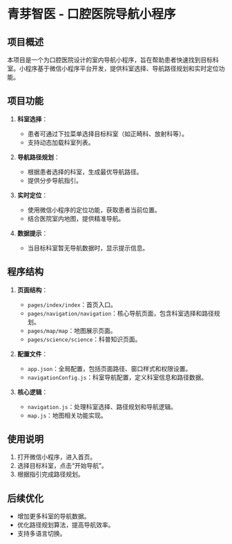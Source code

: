 # 青芽智医 - 口腔医院导航小程序

## 项目概述
本项目是一个为口腔医院设计的室内导航小程序，旨在帮助患者快速找到目标科室。小程序基于微信小程序平台开发，提供科室选择、导航路径规划和实时定位功能。

## 项目功能
1. **科室选择**：
   - 患者可通过下拉菜单选择目标科室（如正畸科、放射科等）。
   - 支持动态加载科室列表。

2. **导航路径规划**：
   - 根据患者选择的科室，生成最优导航路径。
   - 提供分步导航指引。

3. **实时定位**：
   - 使用微信小程序的定位功能，获取患者当前位置。
   - 结合医院室内地图，提供精准导航。

4. **数据提示**：
   - 当目标科室暂无导航数据时，显示提示信息。

## 程序结构
1. **页面结构**：
   - `pages/index/index`：首页入口。
   - `pages/navigation/navigation`：核心导航页面，包含科室选择和路径规划。
   - `pages/map/map`：地图展示页面。
   - `pages/science/science`：科普知识页面。

2. **配置文件**：
   - `app.json`：全局配置，包括页面路径、窗口样式和权限设置。
   - `navigationConfig.js`：科室导航配置，定义科室信息和路径数据。

3. **核心逻辑**：
   - `navigation.js`：处理科室选择、路径规划和导航逻辑。
   - `map.js`：地图相关功能实现。

## 使用说明
1. 打开微信小程序，进入首页。
2. 选择目标科室，点击“开始导航”。
3. 根据指引完成路径规划。

## 后续优化
- 增加更多科室的导航数据。
- 优化路径规划算法，提高导航效率。
- 支持多语言切换。